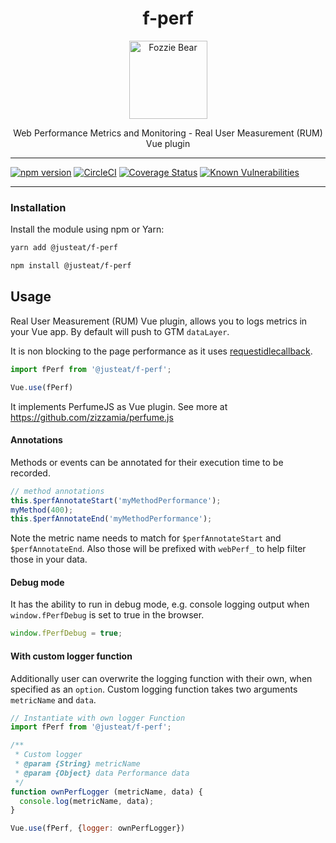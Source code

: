 <div align="center">

# f-perf

<img width="125" alt="Fozzie Bear" src="../../../../bear.png" />

Web Performance Metrics and Monitoring - Real User Measurement (RUM) Vue plugin

</div>

---

[![npm version](https://badge.fury.io/js/%40justeat%2Ff-perf.svg)](https://badge.fury.io/js/%40justeat%2Ff-perf)
[![CircleCI](https://circleci.com/gh/justeat/fozzie-components.svg?style=svg)](https://circleci.com/gh/justeat/workflows/fozzie-components)
[![Coverage Status](https://coveralls.io/repos/github/justeat/f-perf/badge.svg)](https://coveralls.io/github/justeat/f-perf)
[![Known Vulnerabilities](https://snyk.io/test/github/justeat/f-perf/badge.svg?targetFile=package.json)](https://snyk.io/test/github/justeat/f-perf?targetFile=package.json)

---

### Installation

Install the module using npm or Yarn:

```sh
yarn add @justeat/f-perf
```

```sh
npm install @justeat/f-perf
```

## Usage

Real User Measurement (RUM) Vue plugin, allows you to logs metrics in your Vue app. By default will push to GTM `dataLayer`.

It is non blocking to the page performance as it uses [requestidlecallback](https://developers.google.com/web/updates/2015/08/using-requestidlecallback).


```javascript
import fPerf from '@justeat/f-perf';

Vue.use(fPerf)
```

It implements PerfumeJS as Vue plugin. See more at https://github.com/zizzamia/perfume.js

#### Annotations

Methods or events can be annotated for their execution time to be recorded.

```javascript
// method annotations
this.$perfAnnotateStart('myMethodPerformance');
myMethod(400);
this.$perfAnnotateEnd('myMethodPerformance');
```

Note the metric name needs to match for `$perfAnnotateStart` and `$perfAnnotateEnd`. Also those will be prefixed with `webPerf_` to help filter those in your data.

#### Debug mode

It has the ability to run in debug mode, e.g. console logging output when `window.fPerfDebug` is set to true in the browser.

```javascript
window.fPerfDebug = true;
```

#### With custom logger function

Additionally user can overwrite the logging function with their own, when specified as an `option`. Custom logging function takes two arguments `metricName` and `data`.

```javascript
// Instantiate with own logger Function
import fPerf from '@justeat/f-perf';

/**
 * Custom logger
 * @param {String} metricName
 * @param {Object} data Performance data
 */
function ownPerfLogger (metricName, data) {
  console.log(metricName, data);
}

Vue.use(fPerf, {logger: ownPerfLogger})
```


